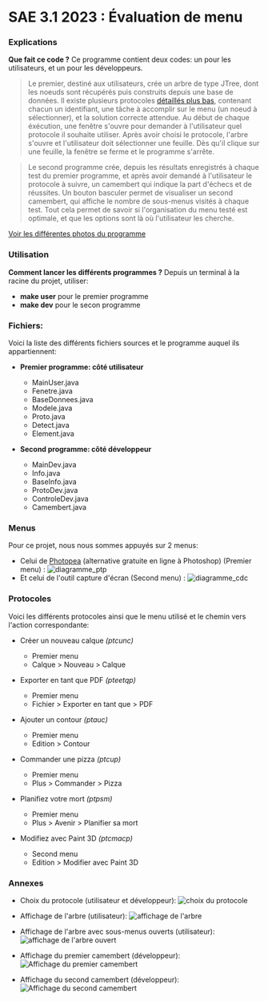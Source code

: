 # SAE 3.1 2023 : Évaluation de menu 

### Explications
**Que fait ce code ?**
Ce programme contient deux codes: un pour les utilisateurs, et un pour les développeurs.
> Le premier, destiné aux utilisateurs, crée un arbre de type JTree, dont les noeuds sont récupérés puis construits depuis une base de données.
> Il existe plusieurs protocoles [détaillés plus bas](https://github.com/MathieuProal/BUT2-Menus/blob/main/README.md#protocoles), contenant chacun un identifiant, une tâche à accomplir sur le menu (un noeud à sélectionner), et la solution correcte attendue.
> Au début de chaque éxécution, une fenêtre s'ouvre pour demander à l'utilisateur quel protocole il souhaite utiliser.
> Après avoir choisi le protocole, l'arbre s'ouvre et l'utilisateur doit sélectionner une feuille. 
> Dès qu'il clique sur une feuille, la fenêtre se ferme et le programme s'arrête.

> Le second programme crée, depuis les résultats enregistrés à chaque test du premier programme, et après avoir demandé à l'utilisateur le protocole à suivre, un camembert qui indique la part d'échecs et de réussites.
> Un bouton basculer permet de visualiser un second camembert, qui affiche le nombre de sous-menus visités à chaque test.
> Tout cela permet de savoir si l'organisation du menu testé est optimale, et que les options sont là où l'utilisateur les cherche.

[Voir les différentes photos du programme](https://github.com/MathieuProal/BUT2-Menus/blob/main/README.md#annexes)

### Utilisation
**Comment lancer les différents programmes ?**
Depuis un terminal à la racine du projet,  utiliser:
* __make user__ pour le premier programme
* __make dev__ pour le secon programme
  
### Fichiers:
Voici la liste des différents fichiers sources et le programme auquel ils appartiennent:
* **Premier programme: côté utilisateur**
  * MainUser.java
  * Fenetre.java
  * BaseDonnees.java
  * Modele.java
  * Proto.java
  * Detect.java
  * Element.java

* **Second programme: côté développeur**
  * MainDev.java
  * Info.java
  * BaseInfo.java
  * ProtoDev.java
  * ControleDev.java
  * Camembert.java
  
### Menus 
Pour ce projet, nous nous sommes appuyés sur 2 menus:
* Celui de [Photopea](https://photopea.com) (alternative gratuite en ligne à Photoshop) (Premier menu) :
  ![diagramme_ptp](./diagrammemenu.png)
* Et celui de l'outil capture d'écran (Second menu) :
  ![diagramme_cdc](./diagrammecapture.png) 
  
  
### Protocoles
Voici les différents protocoles ainsi que le menu utilisé et le chemin vers l'action correspondante:
* Créer un nouveau calque _(ptcunc)_
  * Premier menu
  * Calque > Nouveau > Calque

* Exporter en tant que PDF _(pteetqp)_
  * Premier menu
  * Fichier > Exporter en tant que > PDF

* Ajouter un contour _(ptauc)_
  * Premier menu
  * Edition > Contour

* Commander une pizza _(ptcup)_
  * Premier menu
  * Plus > Commander > Pizza

* Planifiez votre mort _(ptpsm)_
  * Premier menu
  * Plus > Avenir > Planifier sa mort

* Modifiez avec Paint 3D _(ptcmacp)_
  * Second menu
  * Edition > Modifier avec Paint 3D


 ### Annexes
* Choix du protocole (utilisateur et développeur):
  ![choix du protocole](./choixprotocole.PNG)

* Affichage de l'arbre (utilisateur):
  ![affichage de l'arbre](./jtree.PNG)

* Affichage de l'arbre avec sous-menus ouverts (utilisateur):
  ![affichage de l'arbre ouvert](./jtree2.PNG)

* Affichage du premier camembert (développeur):
  ![Affichage du premier camembert](./camembert1.PNG)

* Affichage du second camembert (développeur):
  ![Affichage du second camembert](./camembert2.PNG)
